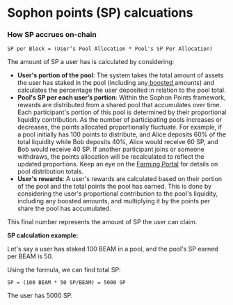 # Sophon points (SP) calcuations

### How SP accrues on-chain

```
SP per Block = (User’s Pool Allocation * Pool's SP Per Allocation) 
```

The amount of SP a user has is calculated by considering:

* **User's portion of the pool**: The system takes the total amount of assets the user has staked in the pool (including any[ boosted ](../boosts/)amounts) and calculates the percentage the user deposited in relation to the pool total.
* **Pool's SP per each user’s portion**: Within the Sophon Points framework, rewards are distributed from a shared pool that accumulates over time. Each participant's portion of this pool is determined by their proportional liquidity contribution. As the number of participating pools increases or decreases, the points allocated proportionally fluctuate. For example, if a pool initially has 100 points to distribute, and Alice deposits 60% of the total liquidity while Bob deposits 40%, Alice would receive 60 SP, and Bob would receive 40 SP. If another participant joins or someone withdraws, the points allocation will be recalculated to reflect the updated proportions. Keep an eye on the [Farming Portal](https://farm.sophon.xyz/) for details on pool distribution totals.&#x20;
* **User's rewards**: A user's rewards are calculated based on their portion of the pool and the total points the pool has earned. This is done by considering the user's proportional contribution to the pool's liquidity, including any boosted amounts, and multiplying it by the points per share the pool has accumulated.&#x20;

This final number represents the amount of SP the user can claim.

**SP calculation example:**

Let's say a user has staked 100 BEAM in a pool, and the pool's SP earned per BEAM is 50.

Using the formula, we can find total SP:

```
SP = (100 BEAM * 50 SP/BEAM) = 5000 SP
```

The user has 5000 SP.
